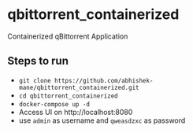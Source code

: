 # qbittorrent_containerized
Containerized qBittorrent Application

## Steps to run
- ``git clone https://github.com/abhishek-mane/qbittorrent_containerized.git``
- ``cd qbittorrent_containerized``
- ``docker-compose up -d``
- Access UI on http://localhost:8080
- use ``admin`` as username and ``qweasdzxc`` as password 
